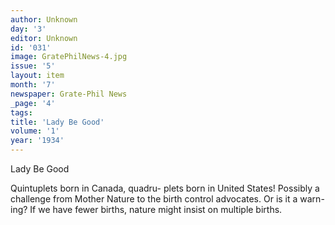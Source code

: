 ```yaml
---
author: Unknown
day: '3'
editor: Unknown
id: '031'
image: GratePhilNews-4.jpg
issue: '5'
layout: item
month: '7'
newspaper: Grate-Phil News
_page: '4'
tags:
title: 'Lady Be Good'
volume: '1'
year: '1934'
---
```

Lady Be Good

Quintuplets born in Canada, quadru-
plets born in United States! Possibly a
challenge from Mother Nature to the
birth control advocates. Or is it a warn-
ing? If we have fewer births, nature
might insist on multiple births.